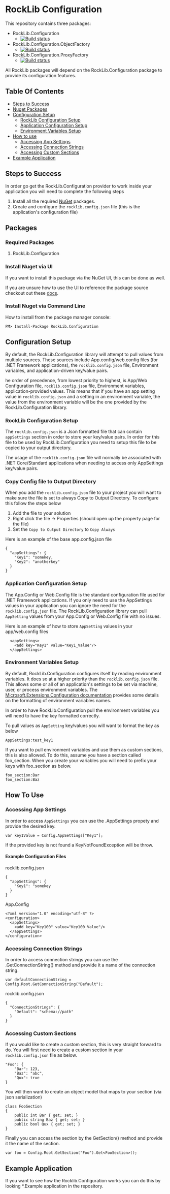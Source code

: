 # RockLib Configuration

This repository contains three packages:

- RockLib.Configuration
  - [![Build status](https://ci.appveyor.com/api/projects/status/0qxs1k1bw36cn8ly?svg=true)](https://ci.appveyor.com/project/bfriesen/rocklib-configuration)
- RockLib.Configuration.ObjectFactory
  - [![Build status](https://ci.appveyor.com/api/projects/status/ox9velgud5ljj8d0?svg=true)](https://ci.appveyor.com/project/bfriesen/rocklib-configuration-owv0n)
- RockLib.Configuration.ProxyFactory
  - [![Build status](https://ci.appveyor.com/api/projects/status/ogf4axfokbklh638?svg=true)](https://ci.appveyor.com/project/bfriesen/rocklib-configuration-fe27m)

All RockLib packages will depend on the RockLib.Configuration package to provide its configuration features.

## Table Of Contents
* [Steps to Success](#steps-to-success)
* [Nuget Packages](#packages)
* [Configuration Setup](#configuration-setup)
  * [RockLib Configuration Setup](#rockLib-configuration-setup)
  * [Application Configuration Setup](#application-configuration-setup)
  * [Environment Variables Setup](#environment-variables-setup)
* [How to use](#how-to-use)
  * [Accessing App Settings](#accessing-app-settings)
  * [Accessing Connection Strings](#accessing-connection-strings)
  * [Accessing Custom Sections](#accessing-custom-sections)
* [Example Application](#example-application)

## Steps to Success
In order go get the RockLib.Configuration provider to work inside your application you will need to complete the following steps

1. Install all the required [NuGet](#packages) packages.
2. Create and configure the `rocklib.config.json` file (this is the application's configuration file)

## Packages 

### Required Packages
1. RockLib.Configuration

### Install Nuget via UI
If you want to install this package via the NuGet UI, this can be done as well. 

If you are unsure how to use the UI to reference the package source checkout out these [docs](https://docs.microsoft.com/en-us/nuget/tools/package-manager-ui#package-sources).

### Install Nuget via Command Line

How to install from the package manager console:

```
PM> Install-Package RockLib.Configuration
```

## Configuration Setup
By default, the RockLib.Configuration library will attempt to pull values from multiple sources.  These sources include App.config/web.config files (for .NET Framework applications), the `rocklib.config.json` file, Environment variables, and application-driven key/value pairs.

he order of precedence, from lowest priority to highest, is App/Web Configuration file, `rocklib.config.json` file, Environment variables, application-provided values.  This means that if you have an app setting value in `rocklib.config.json` and a setting in an environment variable, the value from the environment variable will be the one provided by the RockLib.Configuration library.

### RockLib Configuration Setup
The `rocklib.config.json` is a Json formatted file that can contain `appSettings` section in order to store your key/value pairs.  In order for this file to be used by RockLib.Configuration you need to setup this file to be copied to your output directory.

The usage of the `rocklib.config.json` file will normally be associated with .NET Core/Standard applications when needing to access only AppSettings key/value pairs.

### Copy Config file to Output Directory
When you add the `rocklib.config.json` file to your project you will want to make sure the file is set to always Copy to Output Directory.  To configure this follow the steps below

1. Add the file to your solution
2. Right click the file -> Properties (should open up the property page for the file)
3. Set the `Copy to Output Directory` to `Copy Always`

Here is an example of the base app.config.json file
```
{
  "appSettings": {
    "Key1": "somekey,
    "Key2": "anotherkey"
  }
}

```

### Application Configuration Setup
The App.Config or Web.Config file is the standard configuration file used for .NET Framework applications.  If you only need to use the AppSettings values in your application you can ignore the need for the `rocklib.config.json` file.  The RockLib.Configuration library can pull `AppSetting` values from your App.Config or Web.Config file with no issues.

Here is an example of how to store `AppSetting` values in your app/web.config files
```
  <appSettings>
    <add key="Key1" value="Key1_Value"/>
  </appSettings>
```

### Environment Variables Setup
By default, RockLib.Configuration configures itself by reading environment variables. It does so at a higher priority than the `rocklib.config.json` file. This allows some or all of an application's settings to be set via machine, user, or process environment variables. The [Microsoft.Extensions.Configuration documentation](https://docs.microsoft.com/en-us/aspnet/core/fundamentals/configuration#simple-configuration) provides some details on the formatting of environment variables names.

In order to have RockLib.Configuration pull the environment variables you will need to have the key formatted correctly.

To pull values as `AppSetting` key/values you will want to format the key as below
```
AppSettings:test_key1
```

If you want to pull environment variables and use them as custom sections, this is also allowed.  To do this, assume you have a section called foo_section.  When you create your variables you will need to prefix your keys with foo_section as below.

```
foo_section:Bar
foo_section:Baz
```


## How To Use

### Accessing App Settings
In order to access `AppSettings` you can use the .AppSettings propety and provide  the desired key.

```
var key1Value = Config.AppSettings["Key1"];
```

If the provided key is not found a KeyNotFoundException will be throw.

#### Example Configuration Files

rocklib.config.json
```
{
  "appSettings": {
    "Key1": "somekey
  }
}
```

App.Config
```
<?xml version="1.0" encoding="utf-8" ?>
<configuration>
  <appSettings>
    <add key="Key100" value="Key100_Value"/>
  </appSettings>
</configuration>
```

### Accessing Connection Strings
In order to access connection strings you can use the .GetConnectionString() method and provide it a name of the connection string.

```
var defaultConnectionString = Config.Root.GetConnectionString("Default");
```


rocklib.config.json
```
{
  "ConnectionStrings": {
    "Default": "schema://path"
  }
}
```

### Accessing Custom Sections
If you would like to create a custom section, this is very straight forward to do.  You will first need to create a custom section in your `rocklib.config.json` file as below.

```
"Foo": {
    "Bar": 123,
    "Baz": "abc",
    "Qux": true
}
```

You will then want to create an object model that maps to your section (via json serialization)

```
class FooSection
{
    public int Bar { get; set; }
    public string Baz { get; set; }
    public bool Qux { get; set; }
}
```

Finally you can access the section by the GetSection() method and provide it the name of the section.

```
var foo = Config.Root.GetSection("Foo").Get<FooSection>();
```

## Example Application
If you want to see how the Rocklib.Configuration works you can do this by looking *.Example application in the repository.
